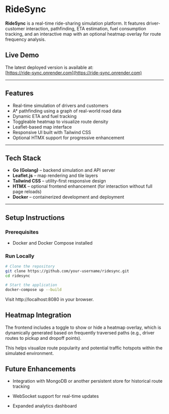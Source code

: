 # RideSync

**RideSync** is a real-time ride-sharing simulation platform. It features driver-customer interaction, pathfinding, ETA estimation, fuel consumption tracking, and an interactive map with an optional heatmap overlay for route frequency analysis.

## Live Demo

The latest deployed version is available at:  
[https://ride-sync.onrender.com](https://ride-sync.onrender.com)

---

## Features

- Real-time simulation of drivers and customers
- A* pathfinding using a graph of real-world road data
- Dynamic ETA and fuel tracking
- Toggleable heatmap to visualize route density
- Leaflet-based map interface
- Responsive UI built with Tailwind CSS
- Optional HTMX support for progressive enhancement

---

## Tech Stack

- **Go (Golang)** – backend simulation and API server
- **Leaflet.js** – map rendering and tile layers
- **Tailwind CSS** – utility-first responsive design
- **HTMX** – optional frontend enhancement (for interaction without full page reloads)
- **Docker** – containerized development and deployment

---

## Setup Instructions

### Prerequisites

- Docker and Docker Compose installed

### Run Locally

```bash
# Clone the repository
git clone https://github.com/your-username/ridesync.git
cd ridesync

# Start the application
docker-compose up --build
```
Visit http://localhost:8080 in your browser.

## Heatmap Integration
The frontend includes a toggle to show or hide a heatmap overlay, which is dynamically generated based on frequently traversed paths (e.g., driver routes to pickup and dropoff points).

This helps visualize route popularity and potential traffic hotspots within the simulated environment.

## Future Enhancements

- Integration with MongoDB or another persistent store for historical route tracking

- WebSocket support for real-time updates

- Expanded analytics dashboard
